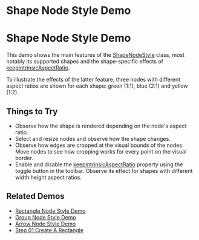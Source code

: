 <!--
 //////////////////////////////////////////////////////////////////////////////
 // @license
 // This file is part of yFiles for HTML 2.6.0.4.
 // Use is subject to license terms.
 //
 // Copyright (c) 2000-2024 by yWorks GmbH, Vor dem Kreuzberg 28,
 // 72070 Tuebingen, Germany. All rights reserved.
 //
 //////////////////////////////////////////////////////////////////////////////
-->
# Shape Node Style Demo

# Shape Node Style Demo

This demo shows the main features of the [ShapeNodeStyle](https://docs.yworks.com/yfileshtml/#/api/ShapeNodeStyle) class, most notably its supported shapes and the shape-specific effects of [keepIntrinsicAspectRatio](https://docs.yworks.com/yfileshtml/#/api/ShapeNodeStyle#keepIntrinsicAspectRatio).

To illustrate the effects of the latter feature, three nodes with different aspect ratios are shown for each shape: green (1:1), blue (2:1) and yellow (1:2).

## Things to Try

- Observe how the shape is rendered depending on the node's aspect ratio.
- Select and resize nodes and observe how the shape changes.
- Observe how edges are cropped at the visual bounds of the nodes. Move nodes to see how cropping works for every point on the visual border.
- Enable and disable the [keepIntrinsicAspectRatio](https://docs.yworks.com/yfileshtml/#/api/ShapeNodeStyle#keepIntrinsicAspectRatio) property using the toggle button in the toolbar. Observe its effect for shapes with different width:height aspect ratios.

## Related Demos

- [Rectangle Node Style Demo](../../style/rectangle-node-style/)
- [Group Node Style Demo](../../style/group-node-style/)
- [Arrow Node Style Demo](../../style/arrow-node-style/)
- [Step 01 Create A Rectangle](../../tutorial-style-implementation-node/01-create-a-rectangle/)
